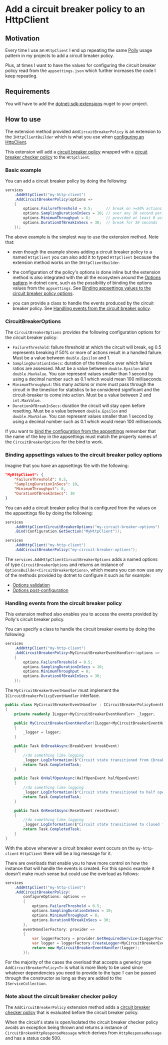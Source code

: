 ﻿# Add a circuit breaker policy to an HttpClient

## Motivation

Every time I use an `HttpClient` I end up repeating the same [Polly](https://github.com/App-vNext/Polly) usage pattern in my projects to add a circuit breaker policy.

Plus, at times I want to have the values for configuring the circuit breaker policy read from the `appsettings.json` which further increases the code I keep repeating.

## Requirements

You will have to add the [dotnet-sdk-extensions](https://www.nuget.org/packages/dotnet-sdk-extensions) nuget to your project.

## How to use

The extension method provided `AddCircuitBreakerPolicy` is an extension to the `IHttpClientBuilder` which is what you use when [configuring an HttpClient](https://docs.microsoft.com/en-us/aspnet/core/fundamentals/http-requests?view=aspnetcore-5.0).

This extension will add a [circuit breaker policy](https://github.com/App-vNext/Polly#advanced-circuit-breaker) wrapped with a [circuit breaker checker policy](/docs/polly/circuit-breaker-checker-policy.md) to the `HttpClient`.

### Basic example

You can add a circuit breaker policy by doing the following:

```csharp
services
    .AddHttpClient("my-http-client")
    .AddCircuitBreakerPolicy(options =>
    {
        options.FailureThreshold = 0.5;      // break on >=50% actions result in failures
        options.SamplingDurationInSecs = 10; // over any 10 second period
        options.MinimumThroughput = 8;       // provided at least 8 actions in the 10 second period
        options.DurationOfBreakInSecs = 30;  // break for 30 seconds
    });
```

The above example is the simplest way to use the extension method. Note that:

- even though the example shows adding a circuit breaker policy to a named `HttpClient` you can also add it to typed `HttpClient` because the extension method works on the `IHttpClientBuilder`.

- the configuration of the policy's options is done inline but the extension method is also integrated with the all the ecosystem around the [Options pattern](https://docs.microsoft.com/en-us/aspnet/core/fundamentals/configuration/options?view=aspnetcore-5.0) in dotnet core, such as the possibility of binding the options values from the `appsettings`. See [Binding appsettings values to the circuit breaker policy options](#binding-appsettings-values-to-the-circuit-breaker-policy-options).

- you can provide a class to handle the events produced by the circuit breaker policy. See [Handling events from the circuit breaker policy](#handling-events-from-the-circuit-breaker-policy).

### CircuitBreakerOptions

The `CircuitBreakerOptions` provides the following configuration options for the circuit breaker policy:

- `FailureThreshold`: failure threshold at which the circuit will break, eg 0.5 represents breaking if 50% or more of actions result in a handled failure. Must be a value between `double.Epsilon` and 1.
- `SamplingDurationInSecs`:  duration of the timeslice over which failure ratios are assessed. Must be a value between `double.Epsilon` and `double.MaxValue`. You can represent values smaller than 1 second by using a decimal number such as 0.1 which would mean 100 milliseconds.
- `MinimumThroughput`: this many actions or more must pass through the circuit in the timeslice for statistics to be considered significant and the circuit-breaker to come into action. Must be a value between 2 and `int.MaxValue`.
- `DurationOfBreakInSecs`: duration the circuit will stay open before resetting. Must be a value between `double.Epsilon` and `double.MaxValue`. You can represent values smaller than 1 second by using a decimal number such as 0.1 which would mean 100 milliseconds.

If you want to [bind the configuration from the appsettings](https://docs.microsoft.com/en-us/aspnet/core/fundamentals/configuration/options?view=aspnetcore-5.0#bind-hierarchical-configuration) remember that the name of the key in the appsettings must match the property names of the `CircuitBreakerOptions` for the bind to work.

### Binding appsettings values to the circuit breaker policy options

Imagine that you have an appsettings file with the following:

```json
"MyHttpClient": {
    "FailureThreshold": 0.5,
    "SamplingDurationInSecs": 10,
    "MinimumThroughput": 8,
    "DurationOfBreakInSecs": 30
}
```

You can add a circuit breaker policy that is configured from the values on the appsettings file by doing the following:

```csharp
services
    .AddHttpClientCircuitBreakerOptions("my-circuit-breaker-options")
    .Bind(Configuration.GetSection("MyHttpClient"));

services
    .AddHttpClient("my-http-client")
    .AddCircuitBreakerPolicy("my-circuit-breaker-options");
```

The `services.AddHttpClientCircuitBreakerOptions` adds a named options of type `CircuitBreakerOptions` and returns an instance of `OptionsBuilder<CircuitBreakerOptions>`, which means you can now use any of the methods provided by dotnet to configure it such as for example:

- [Options validation](https://docs.microsoft.com/en-us/aspnet/core/fundamentals/configuration/options?view=aspnetcore-5.0#options-validation)
- [Options post-configuration](https://docs.microsoft.com/en-us/aspnet/core/fundamentals/configuration/options?view=aspnetcore-5.0#options-post-configuration)

### Handling events from the circuit breaker policy

This extension method also enables you to access the events provided by Polly's circuit breaker policy.

You can specify a class to handle the circuit breaker events by doing the following:

```csharp
services
    .AddHttpClient("my-http-client")
    .AddCircuitBreakerPolicy<MyCircuitBreakerEventHandler>(options =>
    {
        options.FailureThreshold = 0.5;
        options.SamplingDurationInSecs = 10;
        options.MinimumThroughput = 8;
        options.DurationOfBreakInSecs = 30;
    });
```

The `MyCircuitBreakerEventHandler` must implement the `ICircuitBreakerPolicyEventHandler` interface.

```csharp
public class MyCircuitBreakerEventHandler : ICircuitBreakerPolicyEventHandler
{
    private readonly ILogger<MyCircuitBreakerEventHandler> _logger;

    public MyCircuitBreakerEventHandler(ILogger<MyCircuitBreakerEventHandler> logger)
    {
        _logger = logger;
    }

    public Task OnBreakAsync(BreakEvent breakEvent)
    {
        //do something like logging
        _logger.LogInformation($"Circuit state transitioned from {breakEvent.PreviousState} to open/isolated for the HttpClient {breakEvent.HttpClientName}. Break will last for {breakEvent.DurationOfBreak}");
        return Task.CompletedTask;
    }

    public Task OnHalfOpenAsync(HalfOpenEvent halfOpenEvent)
    {
        //do something like logging
        _logger.LogInformation($"Circuit state transitioned to half open for the HttpClient {halfOpenEvent.HttpClientName}");
        return Task.CompletedTask;
    }

    public Task OnResetAsync(ResetEvent resetEvent)
    {
        //do something like logging
        _logger.LogInformation($"Circuit state transitioned to closed for the HttpClient {resetEvent.HttpClientName}");
        return Task.CompletedTask;
    }
}
```

With the above whenever a circuit breaker event occurs on the `my-http-client` `HttpClient` there will be a log message for it.

There are overloads that enable you to have more control on how the instance that will handle the events is created. For this specic example it doesn't make much sense but could use the overload as follows:

```csharp
services
    .AddHttpClient("my-http-client")
    .AddCircuitBreakerPolicy(
        configureOptions: options =>
        {
            options.FailureThreshold = 0.5;
            options.SamplingDurationInSecs = 10;
            options.MinimumThroughput = 8;
            options.DurationOfBreakInSecs = 30;
        },
        eventHandlerFactory: provider =>
        {
            var loggerFactory = provider.GetRequiredService<ILoggerFactory>();
            var logger = loggerFactory.CreateLogger<MyCircuitBreakerEventHandler>();
            return new MyCircuitBreakerEventHandler(logger);
        });
```

For the majority of the cases the overload that accepts a genericy type `AddCircuitBreakerPolicy<T>` is what is more likely to be used since whatever dependencies you need to provide to the type `T` can be passed through the constructor as long as they are added to the `IServiceCollection`.

### Note about the circuit breaker checker policy

The `AddCircuitBreakerPolicy` extension method adds a [circuit breaker checker policy](/docs/polly/circuit-breaker-checker-policy.md) that is evaluated before the circuit breaker policy.

When the circuit's state is open/isolated the circuit breaker checker policy avoids an exception being thrown and returns a instance of `CircuitBrokenHttpResponseMessage` which derives from `HttpResponseMessage` and has a status code 500.
